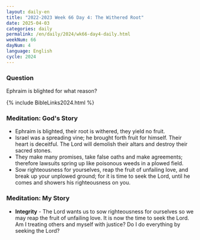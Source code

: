 ```yaml
---
layout: daily-en
title: "2022-2023 Week 66 Day 4: The Withered Root"
date: 2025-04-03
categories: daily
permalink: /en/daily/2024/wk66-day4-daily.html
weekNum: 66
dayNum: 4
language: English
cycle: 2024
---
```

### Question     
Ephraim is blighted for what reason?

{% include BibleLinks2024.html %} 

### Meditation: God's Story   
+ Ephraim is blighted, their root is withered, they yield no fruit. 
+ Israel was a spreading vine; he brought forth fruit for himself. Their heart is deceitful. The Lord will demolish their altars and destroy their sacred stones. 
+ They make many promises, take false oaths and make agreements; therefore lawsuits spring up like poisonous weeds in a plowed field. 
+ Sow righteousness for yourselves, reap the fruit of unfailing love, and break up your unplowed ground; for it is time to seek the Lord, until he comes and showers his righteousness on you. 
### Meditation: My Story   
+ **Integrity** - The Lord wants us to sow righteousness for ourselves so we may reap the fruit of unfailing love. It is now the time to seek the Lord. Am I treating others and myself with justice? Do I do everything by seeking the Lord? 
